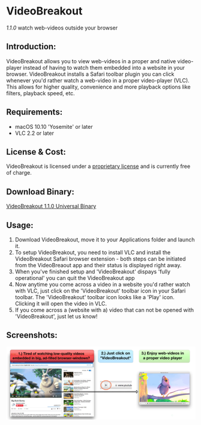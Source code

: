 # VideoBreakout
*1.1.0*
watch web-videos outside your browser

## Introduction: 
VideoBreakout allows you to view web-videos in a proper and native video-player instead of having to watch them embedded into a website in your browser. VideoBreakout installs a Safari toolbar plugin you can click whenever you'd rather watch a web-video in a proper video-player (VLC). This allows for higher quality, convenience and more playback options like filters, playback speed, etc.

## Requirements:
* macOS 10.10 'Yosemite' or later
* VLC 2.2 or later

## License & Cost:
VideoBreakout is licensed under a [proprietary license][1] and is currently free of charge.

## Download Binary:
[VideoBreakout 1.1.0 Universal Binary][2]

## Usage:
1. Download VideoBreakout, move it to your Applications folder and launch it.
2. To setup VideoBreakout, you need to install VLC and install the VideoBreakout Safari browser extension - both steps can be initiated from the VideoBreaout app and their status is displayed right away.
3. When you've finished setup and 'VideoBreakout' dispays 'fully operational' you can quit the VideoBreakout app
4. Now anytime you come across a video in a website you'd rather watch with VLC, just click on the 'VideoBreakout' toolbar icon in your Safari toolbar. The 'VideoBreakout' toolbar icon looks like a 'Play' icon. Clicking it will open the video in VLC.
5. If you come across a (website with a) video that can not be opened with 'VideoBreakout', just let us know!

## Screenshots:
<img src="screenshots/screenshot_1.png"/>

[1]: http://www.apple.com/legal/macapps/dev/stdeula/
[2]: https://www.corecode.io/downloads/videobreakout_latest.zip
